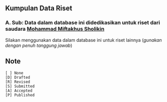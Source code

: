 ## Kumpulan Data Riset

### A. Sub: Data dalam database ini didedikasikan untuk riset dari saudara [Mohammad Miftakhus Sholikin](https://github.com/mohammad-miftakhus-sholikin)
Silakan menggunakan data dalam database ini untuk riset lainnya (*gunakan dengan penuh tanggung jawab*)

## Note
```
[ ] None
[D] Drafted
[R] Revised
[S] Submitted
[A] Accepted
[P] Published
```
